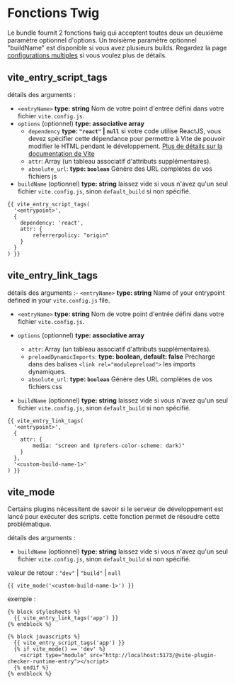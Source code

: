 # Fonctions Twig

Le bundle fournit 2 fonctions twig qui acceptent toutes deux un deuxième paramètre optionnel d'options.
Un troisième paramètre optionnel "buildName" est disponible si vous avez plusieurs builds. Regardez la page [configurations multiples](/fr/guide/multiple-configurations) si vous voulez plus de détails.

## vite_entry_script_tags

détails des arguments :
- `<entryName>` **type: string** Nom de votre point d'entrée défini dans votre fichier `vite.config.js`.
- `options` (optionnel) **type: associative array**
  - `dependency` **type: `"react"` | `null`**  si votre code utilise ReactJS, vous devez spécifier cette dépendance pour permettre à Vite de pouvoir modifier le HTML pendant le développement. [Plus de détails sur la documentation de Vite](https://vitejs.dev/guide/backend-integration.html#backend-integration)
  - `attr`: Array (un tableau associatif d'attributs supplémentaires).
  - `absolute_url`: **type: `boolean`** Génère des URL complètes de vos fichiers js
- `buildName` (optionnel) **type: string** laissez vide si vous n'avez qu'un seul fichier `vite.config.js`, sinon `default_build` si non spécifié.

```twig
{{ vite_entry_script_tags(
  '<entrypoint>',
  {
    dependency: 'react',
    attr: {
        referrerpolicy: "origin"
    }
  }
) }}
```


## vite_entry_link_tags

détails des arguments :- `<entryName>` **type: string** Name of your entrypoint defined in your `vite.config.js` file.
- `<entryName>` **type: string** Nom de votre point d'entrée défini dans votre fichier `vite.config.js`.
- `options` (optionnel) **type: associative array**
  - `attr`: Array (un tableau associatif d'attributs supplémentaires).
  - `preloadDynamicImports`: **type: boolean, default: false** Précharge dans des balises `<link rel="modulepreload">` les imports dynamiques.
  - `absolute_url`: **type: `boolean`** Génère des URL complètes de vos fichiers css

- `buildName` (optionnel) **type: string** laissez vide si vous n'avez qu'un seul fichier `vite.config.js`, sinon `default_build` si non spécifié.

```twig
{{ vite_entry_link_tags(
  '<entrypoint>',
  {
    attr: {
        media: "screen and (prefers-color-scheme: dark)"
    }
  },
  '<custom-build-name-1>'
) }}
```

## vite_mode

Certains plugins nécessitent de savoir si le serveur de développement est lancé pour exécuter des scripts. cette fonction permet de résoudre cette problématique.

détails des arguments :
- `buildName` (optionnel) **type: string** laissez vide si vous n'avez qu'un seul fichier `vite.config.js`, sinon `default_build` si non spécifié.


valeur de retour : `"dev"` | `"build"` | `null`

```twig
{{ vite_mode('<custom-build-name-1>') }}
```

exemple :
```twig
{% block stylesheets %}
  {{ vite_entry_link_tags('app') }}
{% endblock %}

{% block javascripts %}
  {{ vite_entry_script_tags('app') }}
  {% if vite_mode() == 'dev' %}
    <script type="module" src="http://localhost:5173/@vite-plugin-checker-runtime-entry"></script>
  {% endif %}
{% endblock %}
```
